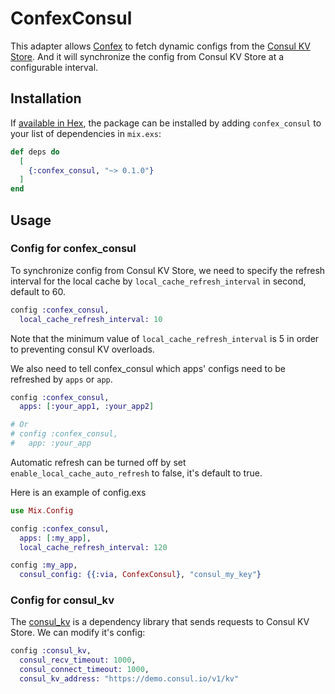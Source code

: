 # ConfexConsul
This adapter allows [Confex](https://github.com/Nebo15/confex) to fetch dynamic configs from the [Consul KV Store](https://www.consul.io/docs/dynamic-app-config/kv).
And it will synchronize the config from Consul KV Store at a configurable interval. 

## Installation

If [available in Hex](https://hex.pm/docs/publish), the package can be installed
by adding `confex_consul` to your list of dependencies in `mix.exs`:

```elixir
def deps do
  [
    {:confex_consul, "~> 0.1.0"}
  ]
end
```
## Usage
### Config for confex_consul
To synchronize config from Consul KV Store, we need to specify the refresh interval for the local cache by `local_cache_refresh_interval` in second, default to 60.
```elixir
config :confex_consul,
  local_cache_refresh_interval: 10
```
Note that the minimum value of `local_cache_refresh_interval` is 5 in order to preventing consul KV overloads.

We also need to tell confex_consul which apps' configs need to be refreshed by `apps` or `app`.
```elixir
config :confex_consul,
  apps: [:your_app1, :your_app2]

# Or
# config :confex_consul,
#   app: :your_app
```
Automatic refresh can be turned off by set `enable_local_cache_auto_refresh` to false, it's default to true.

Here is an example of config.exs
```elixir
use Mix.Config

config :confex_consul,
  apps: [:my_app],
  local_cache_refresh_interval: 120

config :my_app,
  consul_config: {{:via, ConfexConsul}, "consul_my_key"}
```

### Config for consul_kv
The [consul_kv](https://github.com/elixir-consul/consul_kv) is a dependency library that sends requests to Consul KV Store. We can modify it's config:
```elixir
config :consul_kv,
  consul_recv_timeout: 1000,
  consul_connect_timeout: 1000,
  consul_kv_address: "https://demo.consul.io/v1/kv"
```
